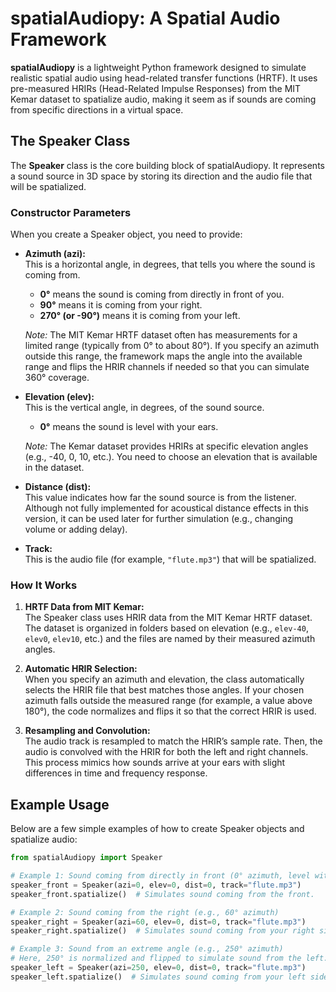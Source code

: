 # spatialAudiopy: A Spatial Audio Framework

**spatialAudiopy** is a lightweight Python framework designed to simulate realistic spatial audio using head-related transfer functions (HRTF). It uses pre-measured HRIRs (Head-Related Impulse Responses) from the MIT Kemar dataset to spatialize audio, making it seem as if sounds are coming from specific directions in a virtual space.

## The Speaker Class

The **Speaker** class is the core building block of spatialAudiopy. It represents a sound source in 3D space by storing its direction and the audio file that will be spatialized.

### Constructor Parameters

When you create a Speaker object, you need to provide:

- **Azimuth (azi):**  
  This is a horizontal angle, in degrees, that tells you where the sound is coming from.  
  - **0°** means the sound is coming from directly in front of you.
  - **90°** means it is coming from your right.
  - **270° (or -90°)** means it is coming from your left.
  
  *Note:* The MIT Kemar HRTF dataset often has measurements for a limited range (typically from 0° to about 80°). If you specify an azimuth outside this range, the framework maps the angle into the available range and flips the HRIR channels if needed so that you can simulate 360° coverage.

- **Elevation (elev):**  
  This is the vertical angle, in degrees, of the sound source.  
  - **0°** means the sound is level with your ears.
  
  *Note:* The Kemar dataset provides HRIRs at specific elevation angles (e.g., -40, 0, 10, etc.). You need to choose an elevation that is available in the dataset.

- **Distance (dist):**  
  This value indicates how far the sound source is from the listener. Although not fully implemented for acoustical distance effects in this version, it can be used later for further simulation (e.g., changing volume or adding delay).

- **Track:**  
  This is the audio file (for example, `"flute.mp3"`) that will be spatialized.

### How It Works

1. **HRTF Data from MIT Kemar:**  
   The Speaker class uses HRIR data from the MIT Kemar HRTF dataset. The dataset is organized in folders based on elevation (e.g., `elev-40`, `elev0`, `elev10`, etc.) and the files are named by their measured azimuth angles.

2. **Automatic HRIR Selection:**  
   When you specify an azimuth and elevation, the class automatically selects the HRIR file that best matches those angles. If your chosen azimuth falls outside the measured range (for example, a value above 180°), the code normalizes and flips it so that the correct HRIR is used.

3. **Resampling and Convolution:**  
   The audio track is resampled to match the HRIR’s sample rate. Then, the audio is convolved with the HRIR for both the left and right channels. This process mimics how sounds arrive at your ears with slight differences in time and frequency response.

## Example Usage

Below are a few simple examples of how to create Speaker objects and spatialize audio:

```python
from spatialAudiopy import Speaker

# Example 1: Sound coming from directly in front (0° azimuth, level with the ears)
speaker_front = Speaker(azi=0, elev=0, dist=0, track="flute.mp3")
speaker_front.spatialize()  # Simulates sound coming from the front.

# Example 2: Sound coming from the right (e.g., 60° azimuth)
speaker_right = Speaker(azi=60, elev=0, dist=0, track="flute.mp3")
speaker_right.spatialize()  # Simulates sound coming from your right side.

# Example 3: Sound from an extreme angle (e.g., 250° azimuth)
# Here, 250° is normalized and flipped to simulate sound from the left.
speaker_left = Speaker(azi=250, elev=0, dist=0, track="flute.mp3")
speaker_left.spatialize()  # Simulates sound coming from your left side.
